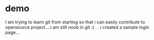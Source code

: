 # demo
I am trying to learn git from starting so that i can easily contribute to opensource project....i am still noob in git :( 
.
.
i created a sample login page...
